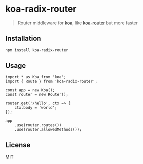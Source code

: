 # koa-radix-router

> Router middleware for [koa](https://github.com/koajs/koa), like [koa-router](https://github.com/alexmingoia/koa-router) but more faster

## Installation

```sh
npm install koa-radix-router
```

## Usage

```
import * as Koa from 'koa';
import { Route } from 'koa-radix-router';

const app = new Koa();
const router = new Router();

router.get('/hello', ctx => {
    ctx.body = 'world';
});

app
    .use(router.routes())
    .use(router.allowedMethods());
```

## License

MIT
